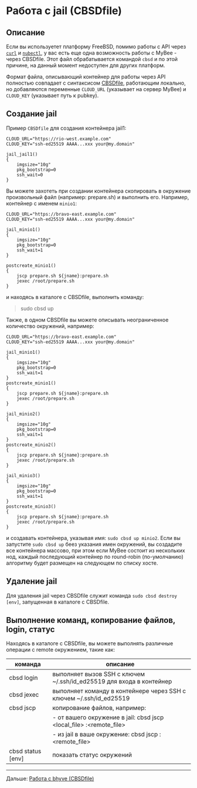 # Работа с jail (CBSDfile)

## Описание

Если вы используетет платформу FreeBSD, помимо работы с API через [`curl`](jail_curl.md) и [`nubectl`](jail_nubectl.md), у вас есть еще одна возможность работы с MyBee - через CBSDfile. Этот файл обрабатывается командой `cbsd` и по этой причине,
на данный момент недоступен для других платформ.

Формат файла, описывающий контейнер для работы через API полностью совпадает с синтаксисом <a target="_blank" href="https://www.bsdstore.ru/en/cbsdfile.html">CBSDfile</a>, работающим локально, но добавляются переменные
`CLOUD_URL` (указывает на сервер MyBee) и `CLOUD_KEY` (указывает путь к pubkey).

## Создание jail

Пример `CBSDfile` для создания контейнера jail1:

```
CLOUD_URL="https://rio-west.example.com"
CLOUD_KEY="ssh-ed25519 AAAA...xxx your@my.domain"

jail_jail1()
{
	imgsize="10g"
	pkg_bootstrap=0
	ssh_wait=0
}
```

Вы можете захотеть при создании контейнера скопировать в окружение произвольный файл (например: prepare.sh) и выполнить его. Например, контейнер с именем `minio1`:
```
CLOUD_URL="https://bravo-east.example.com"
CLOUD_KEY="ssh-ed25519 AAAA...xxx your@my.domain"

jail_minio1()
{
	imgsize="10g"
	pkg_bootstrap=0
	ssh_wait=1
}

postcreate_minio1()
{
	jscp prepare.sh ${jname}:prepare.sh
	jexec /root/prepare.sh
}
```

и находясь в каталоге с CBSDfile, выполнить команду:
> sudo cbsd up

Также, в одном CBSDfile вы можете описывать неограниченное количество окружений, например:
```
CLOUD_URL="https://bravo-east.example.com"
CLOUD_KEY="ssh-ed25519 AAAA...xxx your@my.domain"

jail_minio1()
{
	imgsize="10g"
	pkg_bootstrap=0
	ssh_wait=1
}
postcreate_minio1()
{
	jscp prepare.sh ${jname}:prepare.sh
	jexec /root/prepare.sh
}

jail_minio2()
{
	imgsize="10g"
	pkg_bootstrap=0
	ssh_wait=1
}
postcreate_minio2()
{
	jscp prepare.sh ${jname}:prepare.sh
	jexec /root/prepare.sh
}

jail_minio3()
{
	imgsize="10g"
	pkg_bootstrap=0
	ssh_wait=1
}
postcreate_minio3()
{
	jscp prepare.sh ${jname}:prepare.sh
	jexec /root/prepare.sh
}
```

и создавать контейнера, указывая имя: `sudo cbsd up minio2`. Если вы запустите `sudo cbsd up` беез указания имен окружений, вы создадите все контейнера массово, при этом если MyBee состоит из нескольких нод, каждый последующий контейнер по round-robin (по-умолчанию) алгоритму будет размещен на следующем по списку хосте.

## Удаление jail

Для удаления jail через CBSDfile служит команда `sudo cbsd destroy [env]`, запущенная в каталоге с CBSDfile.

## Выполнение команд, копирование файлов, login, статус

Находясь в каталоге с CBSDfile, вы можете выполнять различные операции с remote окружением, такие как:

|      команда      |  описание                                                                 |
| ----------------- | ------------------------------------------------------------------------- |
| cbsd login        | выполняет вызов SSH с ключем ~/.ssh/id_ed25519 для входа в контейнер      |
| cbsd jexec <cmd>  | выполняет команду <cmd> в контейнере через SSH с ключем ~/.ssh/id_ed25519 |
| cbsd jscp         | копирование файлов, например:                                             |
|                   |  - от вашего окружение в jail: cbsd jscp <local_file> <env>:<remote_file> |
|                   |  - из jail в ваше окружение: cbsd jscp <env>:<remote_file> <local-file>   |
| cbsd status [env] | показать статус окружений                                                 |

---

Дальше: [Работа с bhyve (CBSDfile)](bhyve_cbsdfile.md)

